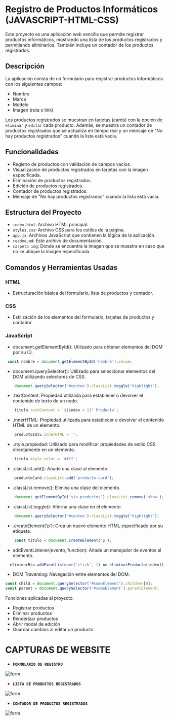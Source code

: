 # Registro de Productos Informáticos (JAVASCRIPT-HTML-CSS)

Este proyecto es una aplicación web sencilla que permite registrar productos informáticos, mostrando una lista de los productos registrados y permitiendo eliminarlos. También incluye un contador de los productos registrados.

## Descripción

La aplicación consta de un formulario para registrar productos informáticos con los siguientes campos:
- Nombre
- Marca
- Modelo
- Imagen (ruta o link)

Los productos registrados se muestran en tarjetas (cards) con la opción de `eliminar` y `editar` cada producto. Además, se muestra un contador de productos registrados que se actualiza en tiempo real y un mensaje de "No hay productos registrados" cuando la lista está vacía.

## Funcionalidades

- Registro de productos con validación de campos vacíos.
- Visualización de productos registrados en tarjetas con la imagen especificada.
- Eliminación de productos registrados.
- Edición de productos registrados.
- Contador de productos registrados.
- Mensaje de "No hay productos registrados" cuando la lista está vacía.

## Estructura del Proyecto

- `index.html`: Archivo HTML principal.
- `styles.css`: Archivo CSS para los estilos de la página.
- `app.js`: Archivos JavaScript que contienen la lógica de la aplicación.
- `readme.md`: Este archivo de documentación.
- `carpeta img`: Donde se encuentra la imagen que se muestra en caso que no se ubique la imagen  especificada.

## Comandos y Herramientas Usadas

### HTML
- Estructuración básica del formulario, lista de productos y contador.

### CSS
- Estilización de los elementos del formulario, tarjetas de productos y contador.

### JavaScript

- document.getElementById(): Utilizado para obtener elementos del DOM por su ID.
 ```javascript
  const nombre = document.getElementById('nombre').value;
```
- document.querySelector(): Utilizado para seleccionar elementos del DOM utilizando selectores de CSS.
```javascript
    document.querySelector('#conteo').classList.toggle('highlight');
```
- .textContent: Propiedad utilizada para establecer o devolver el contenido de texto de un nodo.
```javascript
    titulo.textContent = `${index + 1}° Producto`;
```
- .innerHTML: Propiedad utilizada para establecer o devolver el contenido HTML de un elemento.
```javascript
    productosDiv.innerHTML = '';
```
- .style.propiedad: Utilizado para modificar propiedades de estilo CSS directamente en un elemento.
```javascript
    titulo.style.color = '#fff';
```
- .classList.add(): Añade una clase al elemento.
```javascript
    productoCard.classList.add('producto-card');
```
- .classList.remove(): Elimina una clase del elemento.
```javascript
    document.getElementById('sin-productos').classList.remove('show');
```
- .classList.toggle(): Alterna una clase en el elemento.
```javascript
    document.querySelector('#conteo').classList.toggle('highlight');
```
- .createElement('p'): Crea un nuevo elemento HTML especificado por su etiqueta.
```javascript
    const titulo = document.createElement('p');
```
- addEventListener(evento, function): Añade un manejador de eventos al elemento.
```javascript
  eliminarBtn.addEventListener('click', () => eliminarProducto(index));
```
- DOM Traversing: Navegación entre elementos del DOM.
```javascript
const child = document.querySelector('#someElement').children[0];
const parent = document.querySelector('#someElement').parentElement;

```
Funciones aplicadas al proyecto:

- Registrar productos
- Eliminar productos
- Renderizar productos
- Abrir modal de edición
- Guardar cambios al editar un producto

# CAPTURAS DE WEBSITE 

- **`FORMULARIO DE REGISTRO`**

![form](https://i.ibb.co/bLxH0zv/form-registrar.png)



- **`LISTA DE PRODUCTOS REGISTRADOS`**

![form](https://i.ibb.co/KyVXNp0/LISTA-DE-REGISTRADOS.png)


- **`CONTADOR DE PRODUCTOS REGISTRADOS`** 

![form](https://i.ibb.co/7CM6CYz/conteo.png)